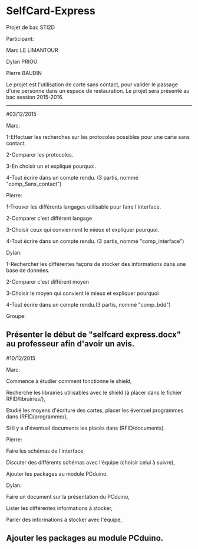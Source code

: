 # SelfCard-Express
Projet de bac STI2D

Participant:

Marc LE LIMANTOUR

Dylan PRIOU

Pierre BAUDIN

Le projet est l'utilisation de carte sans contact, pour valider le passage d'une personne dans un espace de restauration. Le projet sera présenté au bac session 2015-2016.

-------------------------------------------------------------------------
#03/12/2015

Marc: 

1-Effectuer les recherches sur les protocoles possibles pour une carte sans contact.

2-Comparer les protocoles.

3-En choisir un et expliqué pourquoi.

4-Tout écrire dans un compte rendu. (3 partis, nommé "comp_Sans_contact") 

Pierre:

1-Trouver les différents langages utilisable pour faire l'interface. 

2-Comparer c'est différent langage 

3-Choisir ceux qui conviennent le mieux et expliquer pourquoi. 

4-Tout écrire dans un compte rendu. (3 partis, nommé "comp_interface") 

Dylan:

1-Rechercher les différentes façons de stocker des informations dans une base de données. 

2-Comparer c'est différent moyen 

3-Choisir le moyen qui convient le mieux et expliquer pourquoi 

4-Tout écrire dans un compte rendu.(3 partis,  nommé "comp_bdd") 

Groupe:

Présenter le début de "selfcard express.docx" au professeur afin d'avoir un avis.
-------------------------------------------------------------------------

#10/12/2015

Marc:

Commence à étudier comment fonctionne le shield, 

Recherche les librairies utilisables avec le shield (à placer dans le fichier RFID/librairies/), 

Etudié les moyens d'écriture des cartes, placer les éventuel programmes dans (RFID/programme/), 

Si il y a d'éventuel documents les placés dans (RFID/documents).

Pierre:

Faire les schémas de l'interface, 

Discuter des différents schémas avec l'équipe (choisir celui à suivre), 

Ajouter les packages au module PCduino.

Dylan:

Faire un document sur la présentation du PCduino, 

Lister les différentes informations à stocker, 

Parler des informations à stocker avec l'équipe, 

Ajouter les packages au module PCduino.
-------------------------------------------------------------------------
